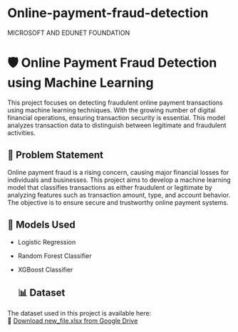 # Online-payment-fraud-detection
MICROSOFT AND EDUNET FOUNDATION

# 🛡️ Online Payment Fraud Detection using Machine Learning

This project focuses on detecting fraudulent online payment transactions using machine learning techniques. With the growing number of digital financial operations, ensuring transaction security is essential. This model analyzes transaction data to distinguish between legitimate and fraudulent activities.

## 📌 Problem Statement

Online payment fraud is a rising concern, causing major financial losses for individuals and businesses. This project aims to develop a machine learning model that classifies transactions as either fraudulent or legitimate by analyzing features such as transaction amount, type, and account behavior. The objective is to ensure secure and trustworthy online payment systems.

## 🧠 Models Used

- Logistic Regression
- Random Forest Classifier
- XGBoost Classifier

  ## 📊 Dataset

The dataset used in this project is available here:  
🔗 [Download new_file.xlsx from Google Drive](https://drive.google.com/file/d/1eXr8TrAVsWmY0PP-YsO620SlKKlRbxkI/view?usp=drive_link )

